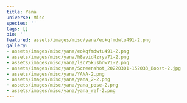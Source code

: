 ```yaml
---
title: Yana
universe: Misc
species: ''
tags: []
bio: ''
featured: assets/images/misc/yana/eokqfmdwtu491-2.png
gallery:
- assets/images/misc/yana/eokqfmdwtu491-2.png
- assets/images/misc/yana/h8avid4zryv71-2.png
- assets/images/misc/yana/lsc75kushnw71-2.png
- assets/images/misc/yana/Screenshot_20220301-152033_Boost-2.jpg
- assets/images/misc/yana/YANA-2.png
- assets/images/misc/yana/yana_2-2.png
- assets/images/misc/yana/yana_pose-2.png
- assets/images/misc/yana/yana_ref-2.png
---
```

